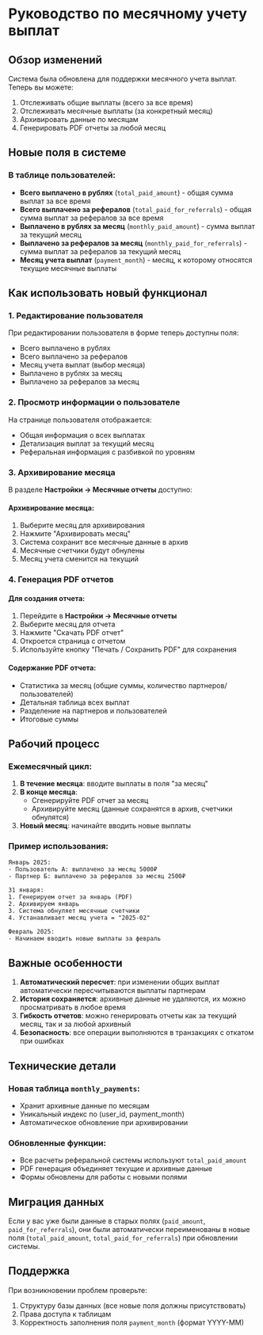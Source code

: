 # Руководство по месячному учету выплат

## Обзор изменений

Система была обновлена для поддержки месячного учета выплат. Теперь вы можете:

1. Отслеживать общие выплаты (всего за все время)
2. Отслеживать месячные выплаты (за конкретный месяц)
3. Архивировать данные по месяцам
4. Генерировать PDF отчеты за любой месяц

## Новые поля в системе

### В таблице пользователей:
- **Всего выплачено в рублях** (`total_paid_amount`) - общая сумма выплат за все время
- **Всего выплачено за рефералов** (`total_paid_for_referrals`) - общая сумма выплат за рефералов за все время
- **Выплачено в рублях за месяц** (`monthly_paid_amount`) - сумма выплат за текущий месяц
- **Выплачено за рефералов за месяц** (`monthly_paid_for_referrals`) - сумма выплат за рефералов за текущий месяц
- **Месяц учета выплат** (`payment_month`) - месяц, к которому относятся текущие месячные выплаты

## Как использовать новый функционал

### 1. Редактирование пользователя

При редактировании пользователя в форме теперь доступны поля:
- Всего выплачено в рублях
- Всего выплачено за рефералов
- Месяц учета выплат (выбор месяца)
- Выплачено в рублях за месяц
- Выплачено за рефералов за месяц

### 2. Просмотр информации о пользователе

На странице пользователя отображается:
- Общая информация о всех выплатах
- Детализация выплат за текущий месяц
- Реферальная информация с разбивкой по уровням

### 3. Архивирование месяца

В разделе **Настройки → Месячные отчеты** доступно:

#### Архивирование месяца:
1. Выберите месяц для архивирования
2. Нажмите "Архивировать месяц"
3. Система сохранит все месячные данные в архив
4. Месячные счетчики будут обнулены
5. Месяц учета сменится на текущий

### 4. Генерация PDF отчетов

#### Для создания отчета:
1. Перейдите в **Настройки → Месячные отчеты**
2. Выберите месяц для отчета
3. Нажмите "Скачать PDF отчет"
4. Откроется страница с отчетом
5. Используйте кнопку "Печать / Сохранить PDF" для сохранения

#### Содержание PDF отчета:
- Статистика за месяц (общие суммы, количество партнеров/пользователей)
- Детальная таблица всех выплат
- Разделение на партнеров и пользователей
- Итоговые суммы

## Рабочий процесс

### Ежемесячный цикл:

1. **В течение месяца**: вводите выплаты в поля "за месяц"
2. **В конце месяца**: 
   - Сгенерируйте PDF отчет за месяц
   - Архивируйте месяц (данные сохранятся в архив, счетчики обнулятся)
3. **Новый месяц**: начинайте вводить новые выплаты

### Пример использования:

```
Январь 2025:
- Пользователь А: выплачено за месяц 5000₽
- Партнер Б: выплачено за рефералов за месяц 2500₽

31 января:
1. Генерируем отчет за январь (PDF)
2. Архивируем январь
3. Система обнуляет месячные счетчики
4. Устанавливает месяц учета = "2025-02"

Февраль 2025:
- Начинаем вводить новые выплаты за февраль
```

## Важные особенности

1. **Автоматический пересчет**: при изменении общих выплат автоматически пересчитываются выплаты партнерам
2. **История сохраняется**: архивные данные не удаляются, их можно просматривать в любое время
3. **Гибкость отчетов**: можно генерировать отчеты как за текущий месяц, так и за любой архивный
4. **Безопасность**: все операции выполняются в транзакциях с откатом при ошибках

## Технические детали

### Новая таблица `monthly_payments`:
- Хранит архивные данные по месяцам
- Уникальный индекс по (user_id, payment_month)
- Автоматическое обновление при архивировании

### Обновленные функции:
- Все расчеты реферальной системы используют `total_paid_amount`
- PDF генерация объединяет текущие и архивные данные
- Формы обновлены для работы с новыми полями

## Миграция данных

Если у вас уже были данные в старых полях (`paid_amount`, `paid_for_referrals`), они были автоматически переименованы в новые поля (`total_paid_amount`, `total_paid_for_referrals`) при обновлении системы.

## Поддержка

При возникновении проблем проверьте:
1. Структуру базы данных (все новые поля должны присутствовать)
2. Права доступа к таблицам
3. Корректность заполнения поля `payment_month` (формат YYYY-MM) 